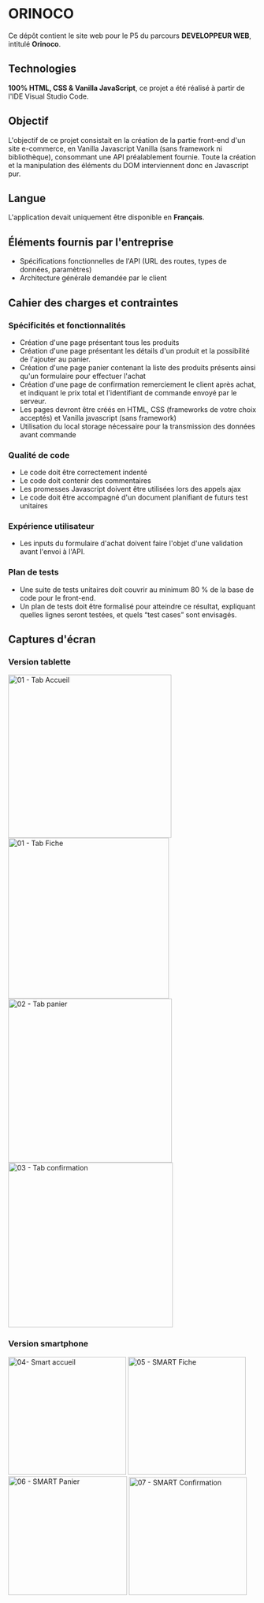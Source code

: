 # ORINOCO
Ce dépôt contient le site web pour le P5 du parcours **DEVELOPPEUR WEB**, intitulé **Orinoco**.


## Technologies

**100% HTML, CSS & Vanilla JavaScript**, ce projet a été réalisé à partir de l'IDE Visual Studio Code.


## Objectif

L'objectif de ce projet consistait en la création de la partie front-end d'un site e-commerce, en Vanilla Javascript Vanilla (sans framework ni bibliothèque), consommant une API préalablement fournie.
Toute la création et la manipulation des éléments du DOM interviennent donc en Javascript pur.


## Langue

L'application devait uniquement être disponible en **Français**.


## Éléments fournis par l'entreprise

- Spécifications fonctionnelles de l'API (URL des routes, types de données, paramètres)
- Architecture générale demandée par le client


## Cahier des charges et contraintes

### Spécificités et fonctionnalités

- Création d'une page présentant tous les produits
- Création d'une page présentant les détails d'un produit et la possibilité de l'ajouter au panier.
- Création d'une page panier contenant la liste des produits présents ainsi qu'un formulaire pour effectuer l'achat
- Création d'une page de confirmation remerciement le client après achat, et indiquant le prix total et l'identifiant de commande envoyé
par le serveur.
- Les pages devront être créés en HTML, CSS (frameworks de votre choix acceptés) et Vanilla javascript (sans framework)
- Utilisation du local storage nécessaire pour la transmission des données avant commande

### Qualité de code

- Le code doit être correctement indenté
- Le code doit contenir des commentaires
- Les promesses Javascript doivent être utilisées lors des appels ajax
- Le code doit être accompagné d'un document planifiant de futurs test unitaires

### Expérience utilisateur

- Les inputs du formulaire d'achat doivent faire l'objet d'une validation avant l'envoi à l'API.

### Plan de tests

- Une suite de tests unitaires doit couvrir au minimum 80 % de la base de code pour le front-end.
- Un plan de tests doit être formalisé pour atteindre ce résultat, expliquant quelles lignes seront testées, et quels
“test cases” sont envisagés.


## Captures d'écran

### Version tablette 

<img width="331" alt="01 - Tab Accueil" src="https://github.com/benlinux1/005-ORINOCO/assets/78255467/175bf3b1-257e-4199-8115-cb06c611c7a0">
<img width="326" alt="01 - Tab Fiche" src="https://github.com/benlinux1/005-ORINOCO/assets/78255467/9075d993-93a1-41f6-9625-9c0106b966f9">
<img width="332" alt="02 - Tab panier" src="https://github.com/benlinux1/005-ORINOCO/assets/78255467/809be0e7-57c2-4bf0-9431-5803ec7b2132">
<img width="334" alt="03 - Tab confirmation" src="https://github.com/benlinux1/005-ORINOCO/assets/78255467/d2d2f6af-4b90-45c0-9c39-6b6dcfde1490">


### Version smartphone

<img width="239" alt="04- Smart accueil" src="https://github.com/benlinux1/005-ORINOCO/assets/78255467/a265204e-dc32-4f11-8f1f-629968f2dbad">
<img width="239" alt="05 - SMART Fiche" src="https://github.com/benlinux1/005-ORINOCO/assets/78255467/d54107cd-7a46-4b85-af31-799f984b8022">
<img width="241" alt="06 - SMART Panier" src="https://github.com/benlinux1/005-ORINOCO/assets/78255467/30402fe2-d51a-480f-a514-abf4f887763e">
<img width="239" alt="07 - SMART Confirmation" src="https://github.com/benlinux1/005-ORINOCO/assets/78255467/513981f5-738d-4d14-8550-4d58b0db23b1">

